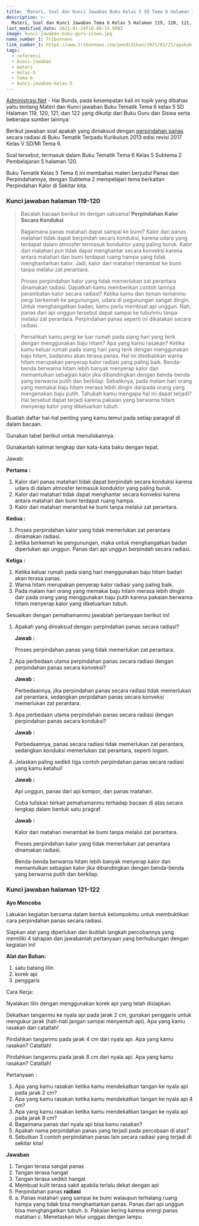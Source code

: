 ```yaml
---
title: 'Materi, Soal dan Kunci Jawaban Buku Kelas 5 SD Tema 6 Halaman 119 sd 122'
description: >-
  Materi, Soal dan Kunci Jawaban Tema 6 Kelas 5 Halaman 119, 120, 121, dan 122 Buku Tematik Kurikulum 2013 revisi 2017.
last_modified_date: 2021-01-24T10:06:15.908Z
image: kunci-jawaban-buku-guru-siswa.jpg
nama_sumber_1: Tribunnews
link_sumber_1: https://www.tribunnews.com/pendidikan/2021/01/21/apakah-yang-dimaksud-dengan-perpindahan-panas-secara-radiasi-jawaban-tema-6-kelas-5-sd-subtema-2?page=all
tags:
  - referensi
  - kunci-jawaban
  - materi
  - kelas-5
  - tema-6
  - kunci-jawaban-kelas-5
---
```


[Administrasi.Net](https://administrasi.net "Administrasi.Net") - Hai Bunda, pada kesempatan kali ini topik yang dibahas yaitu tentang Materi dan Kunci jawaban Buku Tematik Tema 6 kelas 5 SD Halaman 119, 120, 121, dan 122 yang dikutip dari Buku Guru dan Siswa serta beberapa sumber lainnya:

Berikut jawaban soal apakah yang dimaksud dengan [perpindahan panas](https://administrasi.net/teori/jenis-perpindahan-panas-dalam-kehidupan-sehari-hari "perpindahan panas") secara radiasi di Buku Tematik Terpadu Kurikulum 2013 edisi revisi 2017 Kelas V SD/MI Tema 6.

Soal tersebut, termasuk dalam Buku Tematik Tema 6 Kelas 5 Subtema 2 Pembelajaran 5 halaman 120.

Buku Tematik Kelas 5 Tema 6 ini membahas materi berjudul Panas dan Perpindahannya, dengan Subtema 2 mempelajari tema berkaitan Perpindahan Kalor di Sekitar kita.

### Kunci jawaban halaman 119-120

> 	Bacalah bacaan berikut ini dengan saksama!
> 	**Perpindahan Kalor Secara Konduksi**
> 	
> 	Bagaimana panas matahari dapat sampai ke bumi? Kalor dari panas matahari tidak dapat berpindah secara konduksi, karena udara yang terdapat dalam atmosfer termasuk konduktor yang paling buruk. Kalor dari matahari pun tidak dapat menghantar secara konveksi karena antara matahari dan bumi terdapat ruang hampa yang tidak menghantarkan kalor. Jadi, kalor dari matahari merambat ke bumi tanpa melalui zat perantara.
>
>	Proses perpindahan kalor yang tidak memerlukan zat perantara dinamakan radiasi. Dapatkah kamu memberikan contoh lainnya perambatan kalor secara radiasi? Ketika kamu dan teman-temanmu pergi berkemah ke pegunungan, udara di pegunungan sangat dingin. Untuk menghangatkan badan, kamu perlu membuat api unggun. Nah, panas dari api unggun tersebut dapat sampai ke tubuhmu tanpa melalui zat perantara. Perpindahan panas seperti ini dikatakan secara radiasi.

>	Pernahkah kamu pergi ke luar rumah pada siang hari yang terik dengan menggunakan baju hitam? Apa yang kamu rasakan? Ketika kamu keluar rumah pada siang hari yang terik dengan menggunakan baju hitam, badanmu akan terasa panas. Hal ini disebabkan warna hitam merupakan penyerap kalor radiasi yang paling baik. Benda-benda berwarna hitam lebih banyak menyerap kalor dan memantulkan sebagian kalor jika dibandingkan dengan benda-benda yang berwarna putih dan berkilap. Sebaliknya, pada malam hari orang yang memakai baju hitam merasa lebih dingin daripada orang yang mengenakan baju putih. Tahukah kamu mengapa hal ini dapat terjadi? Hal tersebut dapat terjadi karena pakaian yang berwarna hitam menyerap kalor yang dikeluarkan tubuh.

Buatlah daftar hal-hal penting yang kamu temui pada setiap paragraf di dalam bacaan.

Gunakan tabel berikut untuk menuliskannya.

Gunakanlah kalimat lengkap dan kata-kata baku dengan tepat.

Jawab:

**Pertama :**

1. 	Kalor dari panas matahari tidak dapat berpindah secara konduksi karena udara di dalam atmosfer termasuk konduktor yang paling buruk.
2. 	Kalor dari matahari tidak dapat menghantar secara konveksi karena antara matahari dan bumi terdapat ruang hampa.
3. 	Kalor dari matahari merambat ke bumi tanpa melalui zat perantara.

**Kedua :**

1.	Proses perpindahan kalor yang tidak memerlukan zat perantara dinamakan radiasi.
2. 	ketika berkemah ke pengunungan, maka untuk menghangatkan badan diperlukan api unggun.
	Panas dari api unggun berpindah secara radiasi.

**Ketiga :**

1.	Ketika keluar rumah pada siang hari menggunakan baju hitam badan akan terasa panas.
2.	Warna hitam merupakan penyerap kalor radiasi yang paling baik.
3.	Pada malam hari orang yang memakai baju hitam merasa lebih dingin dair pada orang yang menggunakan baju putih karena pakaian berwarna hitam menyerap kalor yang dikeluarkan tubuh.

Sesuaikan dengan pemahamanmu jawablah pertanyaan berikut ini!

1. 	Apakah yang dimaksud dengan perpindahan panas secara radiasi?

	**Jawab :**

	Proses perpindahan panas yang tidak memerlukan zat perantara.

2. 	Apa perbedaan utama perpindahan panas secara radiasi dengan perpindahan panas secara konveksi?

	**Jawab	:**

	Perbedaannya, jika perpindahan panas secara radiasi tidak memerlukan zat perantara, sedangkan perpidahan panas secara konveksi memerlukan zat perantara.

3. 	Apa perbedaan utama perpindahan panas secara radiasi dengan perpindahan panas secara konduksi?

	**Jawab :**

	Perbedaannya, panas secara radiasi tidak memerlukan zat perantara, sedangkan konduksi memerlukan zat perantara, seperti logam.

4. 	Jelaskan paling sedikit tiga contoh perpindahan panas secara radiasi yang kamu ketahui!

	**Jawab :**

	Api unggun, panas dari api kompor, dan panas matahari.

	Coba tuliskan terkait pemahamanmu terhadap bacaan di atas secara lengkap dalam bentuk satu pragraf.

	**Jawab :**

	Kalor dari matahari merambat ke bumi tanpa melalui zat perantara.

	Proses perpindahan kalor yang tidak memerlukan zat perantara dinamakan radiasi.

	Benda-benda berwarna hitam lebih banyak menyerap kalor dan memantulkan sebagian kalor jika dibandingkan dengan benda-benda yang berwarna putih dan berkilap.

### Kunci jawaban halaman 121-122

**Ayo Mencoba**

Lakukan kegiatan bersama dalam bentuk kelompokmu untuk membuktikan cara perpindahan panas secara radiasi.

Siapkan alat yang diperlukan dan ikutilah langkah percobannya yang memiliki 4 tahapan dan jawabanlah pertanyaan yang berhubungan dengan kegiatan ini!

**Alat dan Bahan:**

1.	satu batang lilin
2.	korek api
3.	penggaris

Cara Kerja:

Nyalakan lilin dengan menggunakan korek api yang telah disiapkan.

Dekatkan tanganmu ke nyala api pada jarak 2 cm, gunakan penggaris untuk mengukur jarak (hati-hati jangan sampai menyentuh api). Apa yang kamu rasakan dan catatlah!

Pindahkan tanganmu pada jarak 4 cm dari nyala api. Apa yang kamu rasakan? Catatlah!

Pindahkan tanganmu pada jarak 8 cm dari nyala api. Apa yang kamu rasakan? Catatlah!

Pertanyaan :

1. Apa yang kamu rasakan ketika kamu mendekatkan tangan ke nyala api pada jarak 2 cm?
2. Apa yang kamu rasakan ketika kamu mendekatkan tangan ke nyala api 4 cm?
3. Apa yang kamu rasakan ketika kamu mendekatkan tangan ke nyala api pada jarak 8 cm?
4. Bagaimana panas dari nyala api bisa kamu rasakan?
5. Apakah nama perpindahan panas yang terjadi pada percobaan di atas?
6. Sebutkan 3 contoh perpindahan panas lain secara radiasi yang terjadi di sekitar kita!

**Jawaban**

1. 	Tangan terasa sangat panas
2. 	Tangan terasa hangat
3. 	Tangan terasa sedikit hangat
4. 	Membuat kulit terasa sakit apabila terlalu dekat dengan api
5. 	Perpindahan panas **radiasi**
6. 	a. 	Panas matahari yang sampai ke bumi walaupun terhalang ruang hampa yang tidak bisa menghantarkan panas.
	Panas dari api unggun bisa menghangatkan tubuh.
	b. 	Pakaian kering karena energi panas matahari
	c. 	Menetaskan telur unggas dengan lampu

